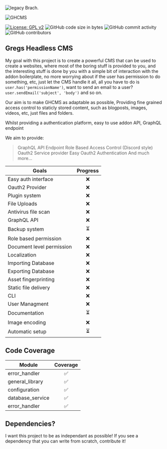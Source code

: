 ![legacy](https://github.com/GrzegorzManiak/GHCMS/tree/legacy) Brach.

![GHCMS](https://raw.githubusercontent.com/GrzegorzManiak/GHCMS/legacy/GHcms.png)

[![License: GPL v2](https://img.shields.io/badge/License-GPL_v2-blue.svg)](https://www.gnu.org/licenses/old-licenses/gpl-2.0.en.html) 
![GitHub code size in bytes](https://img.shields.io/github/languages/code-size/GrzegorzManiak/GHCMS)
![GitHub commit activity](https://img.shields.io/github/commit-activity/w/GrzegorzManiak/GHCMS)
![GitHub contributors](https://img.shields.io/github/contributors/GrzegorzManiak/GHCMS)

## Gregs Headless CMS

My goal with this project is to create a powerful CMS that can be used to create a websites, where most of the boring stuff is provided to you,
and the interesting stuff is done by you with a simple bit of interaction with the addon boilerplate, no more worrying about if the user has permission to do something, etc, just let the CMS handle it all, all you have to do is `user.has('permissionName')`, want to send an email to a user? `user.sendEmail('subject', 'body')` and so on.

Our aim is to make GHCMS as adaptable as possible, Providing fine grained access control to staticly stored content, such as blogposts, images, videos, etc,
just files and folders.

Whilst providing a authentication platform, easy to use addon API, GraphQL endpoint

We aim to provide:
> GraphQL API Endpoint
> Role Based Access Control (Discord style)
> Oauth2 Service provider
> Easy Oauth2 Authentication
> And much more...

| Goals | Progress |
| -------------- |:--------------:|
| Easy auth interface       | ❌ |
| Oauth2 Provider           | ❌ |
| Plugin system             | ❌ |
| File Uploads              | ❌ |
| Antivirus file scan       | ❌ |
| GraphQL API               | ❌ |
| Backup system             | ⏳ |
| Role based permission     | ❌ |
| Document level permission | ❌ |
| Localization              | ❌ |
| Importing Database        | ❌ |
| Exporting Database        | ❌ |
| Asset fingerprinting      | ❌ |
| Static file delivery      | ❌ |
| CLI                       | ❌ |
| User Managment            | ❌ |
| Documentation             | ⏳ |
| Image encoding            | ❌ |
| Automatic setup           | ⏳ |

## Code Coverage

| Module | Coverage |
| -------------- |:--------------:|
| error_handler             | ✅ |
| general_library           | ✅ |
| configuration             | ✅ |
| database_service          | ✅ |
| error_handler             | ✅ |

## Dependencies?

I want this project to be as independant as possible!
If you see a dependency that you can write from scratch, contribute it!
